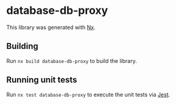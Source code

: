 # database-db-proxy

This library was generated with [Nx](https://nx.dev).

## Building

Run `nx build database-db-proxy` to build the library.

## Running unit tests

Run `nx test database-db-proxy` to execute the unit tests via [Jest](https://jestjs.io).
